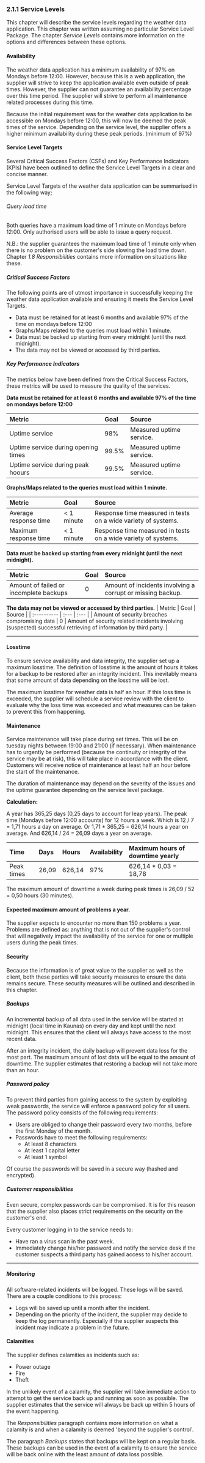 ### 2.1.1 Service Levels

This chapter will describe the service levels regarding the weather data application. This chapter was written assuming no particular Service Level Package. The chapter _Service Levels_ contains more information on the options and differences between these options.

#### Availability

The weather data application has a minimum availability of 97% on Mondays before 12:00. However, because this is a web application, the supplier will strive to keep the application available even outside of peak times. However, the supplier can not guarantee an availability percentage over this time period. The supplier will strive to perform all maintenance related processes during this time.

Because the initial requirement was for the weather data application to be accessible on Mondays before 12:00, this will now be deemed the peak times of the service. Depending on the service level, the supplier offers a higher minimum availability during these peak periods. (minimum of 97%)

#### Service Level Targets

Several Critical Success Factors (CSFs) and Key Performance Indicators (KPIs) have been outlined to define the Service Level Targets in a clear and concise manner.

Service Level Targets of the weather data application can be summarised in the following way;

###### Query load time
Both queries have a maximum load time of 1 minute on Mondays before 12:00. Only authorised users will be able to issue a query request.   

N.B.: the supplier guarantees the maximum load time of 1 minute only when there is no problem on the customer's side slowing the load time down. Chapter _1.8 Responsibilities_ contains more information on situations like these.

##### Critical Success Factors

The following points are of utmost importance in successfully keeping the weather data application available and ensuring it meets the Service Level Targets.

- Data must be retained for at least 6 months and available 97% of the time on mondays before 12:00
- Graphs/Maps related to the queries must load within 1 minute.
- Data must be backed up starting from every midnight (until the next midnight).
- The data may not be viewed or accessed by third parties.

##### Key Performance Indicators

The metrics below have been defined from the Critical Success Factors, these metrics will be used to measure the quality of the services.


__Data must be retained for at least 6 months and available 97% of the time on mondays before 12:00__

| Metric                              | Goal | Source                   |
| :----------                         | :---   | :---                     |
| Uptime service                      | 98%    | Measured uptime service. |
| Uptime service during opening times | 99.5%  | Measured uptime service. |
| Uptime service during peak hoours   | 99.5%  | Measured uptime service. |

__Graphs/Maps related to the queries must load within 1 minute.__

| Metric                | Goal     | Source                                                        |
| :----------           | :---       | :---                                                          |
| Average response time | < 1 minute | Response time measured in tests on a wide variety of systems. |
| Maximum response time | < 1 minute | Response time measured in tests on a wide variety of systems. |

__Data must be backed up starting from every midnight (until the next midnight).__

| Metric                                 | Goal | Source                                                     |
| :----------                            | :---   | :---                                                       |
| Amount of failed or incomplete backups | 0      | Amount of incidents involving a corrupt or missing backup. |

__The data may not be viewed or accessed by third parties.__
| Metric                                        | Goal | Source                                                                                                          |
| :----------                                   | :---   | :---                                                                                                            |
| Amount of security breaches compromising data | 0      | Amount of security related incidents involving (suspected) successful retrieving of information by third party. |

---

#### Losstime

To ensure service availability and data integrity, the supplier set up a maximum losstime. The definition of losstime is the amount of hours it takes for a backup to be restored after an integrity incident. This inevitably means that some amount of data depending on the losstime will be lost.

The maximum losstime for weather data is half an hour. If this loss time is exceeded, the supplier will schedule a service review with the client to evaluate why the loss time was exceeded and what measures can be taken to prevent this from happening.

#### Maintenance

Service maintenance will take place during set times. This will be on tuesday nights between 19:00 and 21:00 (if necessary). When maintenance has to urgently be performed (because the continuity or integrity of the service may be at risk), this will take place in accordance with the client. Customers will receive notice of maintenance at least half an hour before the start of the maintenance.

The duration of maintenance may depend on the severity of the issues and the uptime guarantee depending on the service level package.

__Calculation:__

A year has 365,25 days (0,25 days to account for leap years).
The peak time (Mondays before 12:00 accounts) for 12 hours a week. Which is 12 / 7 = 1,71 hours a day on average. Or 1,71 * 365,25 = 626,14 hours a year on average. And 626,14 / 24 = 26,09 days a year on average.

| Time                  | Days   | Hours   | Availability | Maximum hours of downtime yearly |
| :---                  | :---   | :---    | :---         | :---                             |
| Peak times            | 26,09  | 626,14  | 97%          | 626,14 * 0,03 = 18,78            |

The maximum amount of downtime a week during peak times is 26,09 / 52 = 0,50 hours (30 minutes).

#### Expected maximum amount of problems a year.

The supplier expects to encounter no more than 150 problems a year. Problems are defined as: anything that is not out of the supplier's control that will negatively impact the availability of the service for one or multiple users during the peak times. 

#### Security

Because the information is of great value to the supplier as well as the client, both these parties will take security measures to ensure the data remains secure. These security measures will be outlined and described in this chapter.

##### Backups

An incremental backup of all data used in the service will be started at midnight (local time in Kaunas) on every day and kept until the next midnight. This ensures that the client will always have access to the most recent data.

After an integrity incident, the daily backup will prevent data loss for the most part. The maximum amount of lost data will be equal to the amount of downtime. The supplier estimates that restoring a backup will not take more than an hour. 

##### Password policy

To prevent third parties from gaining access to the system by exploiting weak passwords, the service will enforce a password policy for all users. The password policy consists of the following requirements:

- Users are obliged to change their password every two months, before the first Monday of the month.
- Passwords have to meet the following requirements:
	- At least 8 characters
	- At least 1 capital letter
	- At least 1 symbol

Of course the passwords will be saved in a secure way (hashed and encrypted).

##### Customer responsibilities 

Even secure, complex passwords can be compromised. It is for this reason that the supplier also places strict requirements on the security on the customer's end.

Every customer logging in to the service needs to:
- Have ran a virus scan in the past week.
- Immediately change his/her password and notify the service desk if the customer suspects a third party has gained access to his/her account.

---

##### Monitoring

All software-related incidents will be logged. These logs will be saved. There are a couple conditions to this process:

- Logs will be saved up until a month after the incident.
- Depending on the priority of the incident, the supplier may decide to keep the log permanently. Especially if the supplier suspects this incident may indicate a problem in the future.

#### Calamities

The supplier defines calamities as incidents such as:
- Power outage
- Fire
- Theft

In the unlikely event of a calamity, the supplier will take immediate action to attempt to get the service back up and running as soon as possible. The supplier estimates that the service will always be back up within 5 hours of the event happening.

The _Responsibilities_ paragraph contains more information on what a calamity is and when a calamity is deemed 'beyond the supplier's control'.

The paragraph _Backups_ states that backups will be kept on a regular basis. These backups can be used in the event of a calamity to ensure the service will be back online with the least amount of data loss possible.